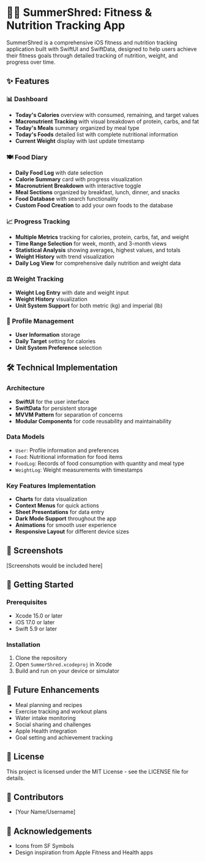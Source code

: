 # 🏋️‍♂️ SummerShred: Fitness & Nutrition Tracking App

SummerShred is a comprehensive iOS fitness and nutrition tracking application built with SwiftUI and SwiftData, designed to help users achieve their fitness goals through detailed tracking of nutrition, weight, and progress over time.

## ✨ Features

### 📊 Dashboard
- **Today's Calories** overview with consumed, remaining, and target values
- **Macronutrient Tracking** with visual breakdown of protein, carbs, and fat
- **Today's Meals** summary organized by meal type
- **Today's Foods** detailed list with complete nutritional information
- **Current Weight** display with last update timestamp

### 🍽️ Food Diary
- **Daily Food Log** with date selection
- **Calorie Summary** card with progress visualization
- **Macronutrient Breakdown** with interactive toggle
- **Meal Sections** organized by breakfast, lunch, dinner, and snacks
- **Food Database** with search functionality
- **Custom Food Creation** to add your own foods to the database

### 📈 Progress Tracking
- **Multiple Metrics** tracking for calories, protein, carbs, fat, and weight
- **Time Range Selection** for week, month, and 3-month views
- **Statistical Analysis** showing averages, highest values, and totals
- **Weight History** with trend visualization
- **Daily Log View** for comprehensive daily nutrition and weight data

### ⚖️ Weight Tracking
- **Weight Log Entry** with date and weight input
- **Weight History** visualization
- **Unit System Support** for both metric (kg) and imperial (lb)

### 👤 Profile Management
- **User Information** storage
- **Daily Target** setting for calories
- **Unit System Preference** selection

## 🛠️ Technical Implementation

### Architecture
- **SwiftUI** for the user interface
- **SwiftData** for persistent storage
- **MVVM Pattern** for separation of concerns
- **Modular Components** for code reusability and maintainability

### Data Models
- `User`: Profile information and preferences
- `Food`: Nutritional information for food items
- `FoodLog`: Records of food consumption with quantity and meal type
- `WeightLog`: Weight measurements with timestamps

### Key Features Implementation
- **Charts** for data visualization
- **Context Menus** for quick actions
- **Sheet Presentations** for data entry
- **Dark Mode Support** throughout the app
- **Animations** for smooth user experience
- **Responsive Layout** for different device sizes

## 📱 Screenshots

[Screenshots would be included here]

## 🚀 Getting Started

### Prerequisites
- Xcode 15.0 or later
- iOS 17.0 or later
- Swift 5.9 or later

### Installation
1. Clone the repository
2. Open `SummerShred.xcodeproj` in Xcode
3. Build and run on your device or simulator

## 🔄 Future Enhancements
- Meal planning and recipes
- Exercise tracking and workout plans
- Water intake monitoring
- Social sharing and challenges
- Apple Health integration
- Goal setting and achievement tracking

## 📄 License
This project is licensed under the MIT License - see the LICENSE file for details.

## 👥 Contributors
- [Your Name/Username]

## 🙏 Acknowledgements
- Icons from SF Symbols
- Design inspiration from Apple Fitness and Health apps 